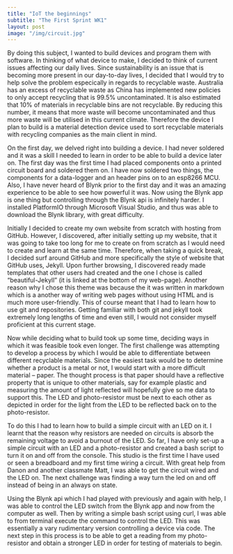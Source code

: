 ```yaml
---
title: "IoT the beginnings"
subtitle: "The First Sprint WK1"
layout: post
image: "/img/circuit.jpg"
---
```


By doing this subject, I wanted to build devices and program them with software. In thinking of what device to make, I decided to think of current issues affecting our daily lives. Since sustainability is an issue that is becoming more present in our day-to-day lives, I decided that I would try to help solve the problem especically in regards to recyclable waste. Australia has an excess of recyclable waste as China has implemented new policies to only accept recycling that is 99.5% uncontaminated. It is also estimated that 10% of materials in recyclable bins are not recyclable. By reducing this number, it means that more waste will become uncontaminated and thus more waste will be utilised in this current climate. Therefore the device I plan to build is a material detection device used to sort recyclable materials with recycling companies as the main client in mind. 

On the first day, we delved right into building a device. I had never soldered and it was a skill I needed to learn in order to be able to build a device later on.  The first day was the first time I had placed components onto a printed circuit board and soldered them on. I have now soldered two things, the components for a data-logger and an header pins on to an esp8266 MCU. Also, I have never heard of Blynk prior to the first day and it was an amazing experience to be able to see how powerful it was. Now using the Blynk app is one thing but controlling through the Blynk api is infinitely harder. I installed PlatformIO through Microsoft Visual Studio, and thus was able to download the Blynk library, with great difficulty. 

Initially I decided to create my own website from scratch with hosting from GitHub. However, I discovered, after initially setting up my website, that it was going to take too long for me to create on from scratch as I would need to create and learn at the same time. Therefore, when taking a quick break, I decided surf around GitHub and more specifically the style of website that GitHub uses, Jekyll. Upon further browsing, I discovered ready made templates that other users had created and the one I chose is called “beautiful-Jekyll” (it is linked at the bottom of my web-page). Another reason why I chose this theme was because the it was written in markdown which is a another way of writing web pages without using HTML and is much more user-friendly. This of course meant that I had to learn how to use git and repositories. Getting familiar with both git and jekyll took extremely long lengths of time and even still, I would not consider myself proficient at this current stage.

Now while deciding what to build took up some time, deciding ways in which it was feasible took even longer. The first challenge was attempting to develop a process by which I would be able to differentiate between different recyclable materials. Since the easiest task would be to determine whether a product is a metal or not, I would start with a more difficult material – paper. The thought process is that paper should have a reflective property that is unique to other materials, say for example plastic and measuring the amount of light reflected will hopefully give so me data to support this. The LED and photo-resistor must be next to each other as depicted in order for the light from the LED to be reflected back on to the photo-resistor.

To do this I had to learn how to build a simple circuit with an LED on it. I learnt that the reason why resistors are needed on circuits is absorb the remaining voltage to avoid a burnout of the LED. So far, I have only set-up a simple circuit with an LED and a photo-resistor and created a bash script to turn it on and off from the console. This studio is the first time I have used or seen a  breadboard and my first time wiring a circuit. With great help from Danon and another classmate Matt, I was able to get the circuit wired and the LED on. The next challenge was finding a way turn the led on and off instead of being in an always on state.

Using the Blynk api which I had played with previously and again with help, I was able to control the LED switch from the Blynk app and now from the computer as well. Then by writing a simple bash script using curl, I was able to from terminal execute the command to control the LED. This was essentially a vary rudimentary version controlling a device via code. The next step in this process is to be able to get a reading from my photo-resistor and obtain a stronger LED in order for testing of materials to begin. 
